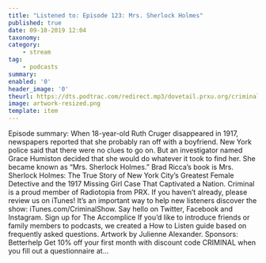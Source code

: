```yaml
---
title: "Listened to: Episode 123: Mrs. Sherlock Holmes"
published: true
date: 09-10-2019 12:04
taxonomy:
category:
	- stream
tag:
	- podcasts
summary:
enabled: '0'
header_image: '0'
theurl: https://dts.podtrac.com/redirect.mp3/dovetail.prxu.org/criminal/0dbc1b5e-30c3-43ee-8db1-b2d668c267e9/Episode_123_Mrs._Sherlock_Holmes_Part_1.mp3
image: artwork-resized.png
template: item
---
```

 
Episode summary: When 18-year-old Ruth Cruger disappeared in 1917, newspapers reported that she probably ran off with a boyfriend. New York police said that there were no clues to go on. But an investigator named Grace Humiston decided that she would do whatever it took to find her. She became known as “Mrs. Sherlock Holmes.” Brad Ricca’s book is Mrs. Sherlock Holmes: The True Story of New York City’s Greatest Female Detective and the 1917 Missing Girl Case That Captivated a Nation. Criminal is a proud member of Radiotopia from PRX. If you haven’t already, please review us on iTunes! It’s an important way to help new listeners discover the show: iTunes.com/CriminalShow. Say hello on Twitter, Facebook and Instagram. Sign up for The Accomplice If you’d like to introduce friends or family members to podcasts, we created a How to Listen guide based on frequently asked questions. Artwork by Julienne Alexander. Sponsors: Betterhelp Get 10% off your first month with discount code CRIMINAL when you fill out a questionnaire at…
